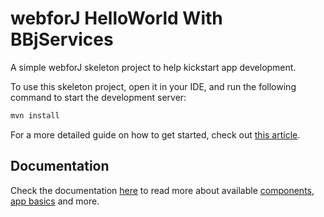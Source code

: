 # webforJ HelloWorld With BBjServices
A simple webforJ skeleton project to help kickstart app development.

To use this skeleton project, open it in your IDE, and run the following command to start the development server:

```bash
mvn install
```

For a more detailed guide on how to get started, check out [this article](https://docs.webforj.com/docs/configuration/bbj-installation/overview).

## Documentation

Check the documentation [here](https://docs.webforj.com/docs/intro/overview) to read more about available [components](https://docs.webforj.com/docs/components/overview), [app basics](https://docs.webforj.com/docs/intro/basics) and more.